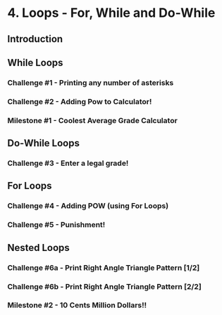 # 4. Loops - For, While and Do-While

## Introduction

## **While Loops**

### Challenge #1 - Printing any number of asterisks

### Challenge #2 - Adding Pow to Calculator!

### Milestone #1 - Coolest Average Grade Calculator


## **Do-While Loops**

### Challenge #3 - Enter a legal grade!



## **For Loops** 

### Challenge #4 - Adding POW (using For Loops)

### Challenge #5 - Punishment!


## **Nested Loops**

### Challenge #6a - Print Right Angle Triangle Pattern [1/2]

### Challenge #6b - Print Right Angle Triangle Pattern [2/2]

### Milestone #2 - 10 Cents Million Dollars!!